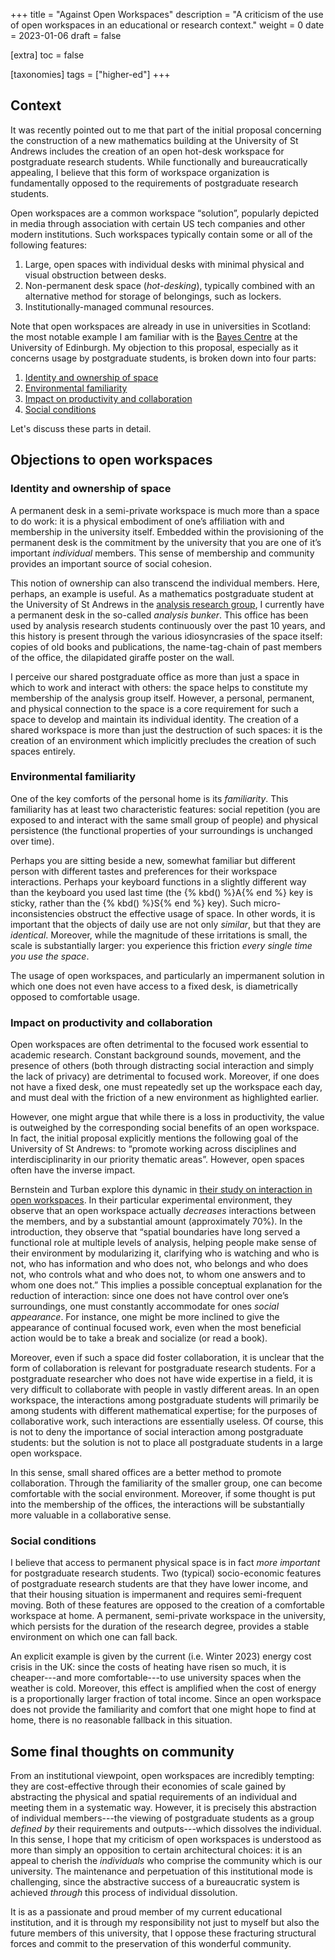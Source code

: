 +++
title = "Against Open Workspaces"
description = "A criticism of the use of open workspaces in an educational or research context."
weight = 0
date = 2023-01-06
draft = false

[extra]
toc = false

[taxonomies]
tags = ["higher-ed"]
+++
## Context
It was recently pointed out to me that part of the initial proposal concerning the construction of a new mathematics building at the University of St Andrews includes the creation of an open hot-desk workspace for postgraduate research students.
While functionally and bureaucratically appealing, I believe that this form of workspace organization is fundamentally opposed to the requirements of postgraduate research students.

Open workspaces are a common workspace “solution”, popularly depicted in media through association with certain US tech companies and other modern institutions.
Such workspaces typically contain some or all of the following features:
1. Large, open spaces with individual desks with minimal physical and visual obstruction between desks.
2. Non-permanent desk space (*hot-desking*), typically combined with an alternative method for storage of belongings, such as lockers.
3. Institutionally-managed communal resources.

Note that open workspaces are already in use in universities in Scotland: the most notable example I am familiar with is the [Bayes Centre](https://www.ed.ac.uk/bayes) at the University of Edinburgh.
My objection to this proposal, especially as it concerns usage by postgraduate students, is broken down into four parts:
1. [Identity and ownership of space](#identity-and-ownership-of-space)
2. [Environmental familiarity](#environmental-familiarity)
3. [Impact on productivity and collaboration](#impact-on-productivity-and-collaboration)
4. [Social conditions](#social-conditions)

Let's discuss these parts in detail.


## Objections to open workspaces
### Identity and ownership of space
A permanent desk in a semi-private workspace is much more than a space to do work: it is a physical embodiment of one’s affiliation with and membership in the university itself.
Embedded within the provisioning of the permanent desk is the commitment by the university that you are one of it’s important *individual* members.
This sense of membership and community provides an important source of social cohesion.

This notion of ownership can also transcend the individual members.
Here, perhaps, an example is useful.
As a mathematics postgraduate student at the University of St Andrews in the [analysis research group](https://maths-analysis.wp.st-andrews.ac.uk/), I currently have a permanent desk in the so-called *analysis bunker*.
This office has been used by analysis research students continuously over the past 10 years, and this history is present through the various idiosyncrasies of the space itself: copies of old books and publications, the name-tag-chain of past members of the office, the dilapidated giraffe poster on the wall.

I perceive our shared postgraduate office as more than just a space in which to work and interact with others: the space helps to constitute my membership of the analysis group itself.
However, a personal, permanent, and physical connection to the space is a core requirement for such a space to develop and maintain its individual identity.
The creation of a shared workspace is more than just the destruction of such spaces: it is the creation of an environment which implicitly precludes the creation of such spaces entirely.

### Environmental familiarity
One of the key comforts of the personal home is its *familiarity*.
This familiarity has at least two characteristic features: social repetition (you are exposed to and interact with the same small group of people) and physical persistence (the functional properties of your surroundings is unchanged over time).

Perhaps you are sitting beside a new, somewhat familiar but different person with different tastes and preferences for their workspace interactions.
Perhaps your keyboard functions in a slightly different way than the keyboard you used last time (the {% kbd() %}A{% end %} key is sticky, rather than the {% kbd() %}S{% end %} key).
Such micro-inconsistencies obstruct the effective usage of space.
In other words, it is important that the objects of daily use are not only *similar*, but that they are *identical*.
Moreover, while the magnitude of these irritations is small, the scale is substantially larger: you experience this friction *every single time you use the space*.

The usage of open workspaces, and particularly an impermanent solution in which one does not even have access to a fixed desk, is diametrically opposed to comfortable usage.


### Impact on productivity and collaboration
Open workspaces are often detrimental to the focused work essential to academic research.
Constant background sounds, movement, and the presence of others (both through distracting social interaction and simply the lack of privacy) are detrimental to focused work.
Moreover, if one does not have a fixed desk, one must repeatedly set up the workspace each day, and must deal with the friction of a new environment as highlighted earlier.

However, one might argue that while there is a loss in productivity, the value is outweighed by the corresponding social benefits of an open workspace.
In fact, the initial proposal explicitly mentions the following goal of the University of St Andrews: to “promote working across disciplines and interdisciplinarity in our priority thematic areas”.
However, open spaces often have the inverse impact.

Bernstein and Turban explore this dynamic in [their study on interaction in open workspaces](https://royalsocietypublishing.org/doi/epdf/10.1098/rstb.2017.0239).
In their particular experimental environment, they observe that an open workspace actually *decreases* interactions between the members, and by a substantial amount (approximately 70%).
In the introduction, they observe that “spatial boundaries have long served a functional role at multiple levels of analysis, helping people make sense of their environment by modularizing it, clarifying who is watching and who is not, who has information and who does not, who belongs and who does not, who controls what and who does not, to whom one answers and to whom one does not.”
This implies a possible conceptual explanation for the reduction of interaction: since one does not have control over one’s surroundings, one must constantly accommodate for ones *social appearance*.
For instance, one might be more inclined to give the appearance of continual focused work, even when the most beneficial action would be to take a break and socialize (or read a book).

Moreover, even if such a space did foster collaboration, it is unclear that the form of collaboration is relevant for postgraduate research students.
For a postgraduate researcher who does not have wide expertise in a field, it is very difficult to collaborate with people in vastly different areas.
In an open workspace, the interactions among postgraduate students will primarily be among students with different mathematical expertise; for the purposes of collaborative work, such interactions are essentially useless.
Of course, this is not to deny the importance of social interaction among postgraduate students: but the solution is not to place all postgraduate students in a large open workspace.

In this sense, small shared offices are a better method to promote collaboration.
Through the familiarity of the smaller group, one can become comfortable with the social environment.
Moreover, if some thought is put into the membership of the offices, the interactions will be substantially more valuable in a collaborative sense.


### Social conditions
I believe that access to permanent physical space is in fact *more important* for postgraduate research students.
Two (typical) socio-economic features of postgraduate research students are that they have lower income, and that their housing situation is impermanent and requires semi-frequent moving.
Both of these features are opposed to the creation of a comfortable workspace at home.
A permanent, semi-private workspace in the university, which persists for the duration of the research degree, provides a stable environment on which one can fall back.

An explicit example is given by the current (i.e. Winter 2023) energy cost crisis in the UK: since the costs of heating have risen so much, it is cheaper---and more comfortable---to use university spaces when the weather is cold.
Moreover, this effect is amplified when the cost of energy is a proportionally larger fraction of total income.
Since an open workspace does not provide the familiarity and comfort that one might hope to find at home, there is no reasonable fallback in this situation.


## Some final thoughts on community
From an institutional viewpoint, open workspaces are incredibly tempting: they are cost-effective through their economies of scale gained by abstracting the physical and spatial requirements of an individual and meeting them in a systematic way.
However, it is precisely this abstraction of individual members---the viewing of postgraduate students as a group *defined by* their requirements and outputs---which dissolves the individual.
In this sense, I hope that my criticism of open workspaces is understood as more than simply an opposition to certain architectural choices: it is an appeal to cherish the *individuals* who comprise the community which is our university.
The maintenance and perpetuation of this institutional mode is challenging, since the abstractive success of a bureaucratic system is achieved *through* this process of individual dissolution.

It is as a passionate and proud member of my current educational institution, and it is through my responsibility not just to myself but also the future members of this university, that I oppose these fracturing structural forces and commit to the preservation of this wonderful community.
